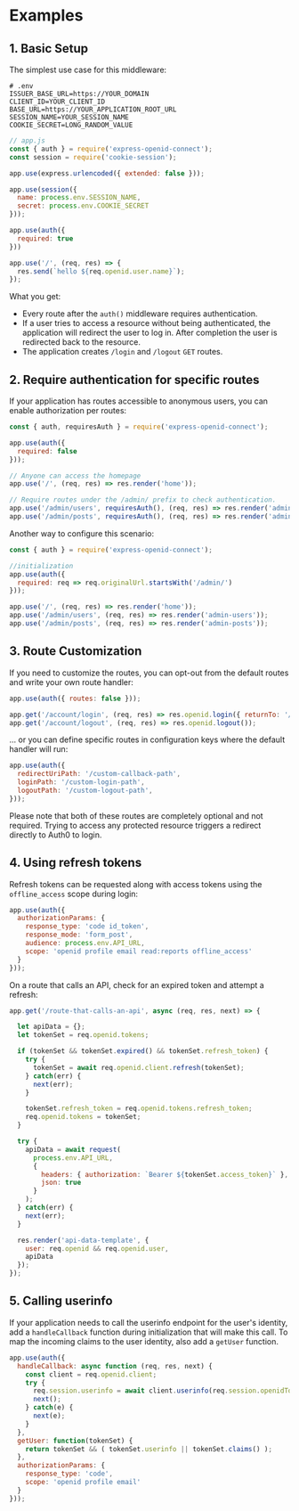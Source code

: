 
# Examples

## 1. Basic Setup

The simplest use case for this middleware:

```text
# .env
ISSUER_BASE_URL=https://YOUR_DOMAIN
CLIENT_ID=YOUR_CLIENT_ID
BASE_URL=https://YOUR_APPLICATION_ROOT_URL
SESSION_NAME=YOUR_SESSION_NAME
COOKIE_SECRET=LONG_RANDOM_VALUE
```

```javascript
// app.js
const { auth } = require('express-openid-connect');
const session = require('cookie-session');

app.use(express.urlencoded({ extended: false }));

app.use(session({
  name: process.env.SESSION_NAME,
  secret: process.env.COOKIE_SECRET
}));

app.use(auth({
  required: true
}))

app.use('/', (req, res) => {
  res.send(`hello ${req.openid.user.name}`);
});
```

What you get:

- Every route after the `auth()` middleware requires authentication.
- If a user tries to access a resource without being authenticated, the application will redirect the user to log in. After completion the user is redirected back to the resource.
- The application creates `/login` and `/logout` `GET` routes.

## 2. Require authentication for specific routes

If your application has routes accessible to anonymous users, you can enable authorization per routes:

```js
const { auth, requiresAuth } = require('express-openid-connect');

app.use(auth({
  required: false
}));

// Anyone can access the homepage
app.use('/', (req, res) => res.render('home'));

// Require routes under the /admin/ prefix to check authentication.
app.use('/admin/users', requiresAuth(), (req, res) => res.render('admin-users'));
app.use('/admin/posts', requiresAuth(), (req, res) => res.render('admin-posts'));
```

Another way to configure this scenario:

```js
const { auth } = require('express-openid-connect');

//initialization
app.use(auth({
  required: req => req.originalUrl.startsWith('/admin/')
}));

app.use('/', (req, res) => res.render('home'));
app.use('/admin/users', (req, res) => res.render('admin-users'));
app.use('/admin/posts', (req, res) => res.render('admin-posts'));
```

## 3. Route Customization

If you need to customize the routes, you can opt-out from the default routes and write your own route handler:

```js
app.use(auth({ routes: false }));

app.get('/account/login', (req, res) => res.openid.login({ returnTo: '/' }));
app.get('/account/logout', (req, res) => res.openid.logout());
```

... or you can define specific routes in configuration keys where the default handler will run:

```js
app.use(auth({
  redirectUriPath: '/custom-callback-path',
  loginPath: '/custom-login-path',
  logoutPath: '/custom-logout-path',
}));
```

Please note that both of these routes are completely optional and not required. Trying to access any protected resource triggers a redirect directly to Auth0 to login.

## 4. Using refresh tokens

Refresh tokens can be requested along with access tokens using the `offline_access` scope during login:

```js
app.use(auth({
  authorizationParams: {
    response_type: 'code id_token',
    response_mode: 'form_post',
    audience: process.env.API_URL,
    scope: 'openid profile email read:reports offline_access'
  }
}));
```

On a route that calls an API, check for an expired token and attempt a refresh:

```js
app.get('/route-that-calls-an-api', async (req, res, next) => {

  let apiData = {};
  let tokenSet = req.openid.tokens;

  if (tokenSet && tokenSet.expired() && tokenSet.refresh_token) {
    try {
      tokenSet = await req.openid.client.refresh(tokenSet);
    } catch(err) {
      next(err);
    }

    tokenSet.refresh_token = req.openid.tokens.refresh_token;
    req.openid.tokens = tokenSet;
  }

  try {
    apiData = await request(
      process.env.API_URL,
      {
        headers: { authorization: `Bearer ${tokenSet.access_token}` },
        json: true
      }
    );
  } catch(err) {
    next(err);
  }

  res.render('api-data-template', {
    user: req.openid && req.openid.user,
    apiData
  });
});
```

## 5. Calling userinfo

If your application needs to call the userinfo endpoint for the user's identity, add a `handleCallback` function during initialization that will make this call. To map the incoming claims to the user identity, also add a `getUser` function.

```js
app.use(auth({
  handleCallback: async function (req, res, next) {
    const client = req.openid.client;
    try {
      req.session.userinfo = await client.userinfo(req.session.openidTokens);
      next();
    } catch(e) {
      next(e);
    }
  },
  getUser: function(tokenSet) {
    return tokenSet && ( tokenSet.userinfo || tokenSet.claims() );
  },
  authorizationParams: {
    response_type: 'code',
    scope: 'openid profile email'
  }
}));
```